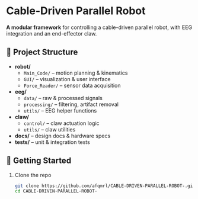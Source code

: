 # Cable-Driven Parallel Robot

**A modular framework** for controlling a cable-driven parallel robot, with EEG integration and an end-effector claw.

## 📂 Project Structure

- **robot/**  
  - `Main_Code/` – motion planning & kinematics  
  - `GUI/` – visualization & user interface  
  - `Force_Reader/` – sensor data acquisition  
- **eeg/**  
  - `data/` – raw & processed signals  
  - `processing/` – filtering, artifact removal  
  - `utils/` – EEG helper functions  
- **claw/**  
  - `control/` – claw actuation logic  
  - `utils/` – claw utilities  
- **docs/** – design docs & hardware specs  
- **tests/** – unit & integration tests  

## 🚀 Getting Started

1. Clone the repo  
   ```bash
   git clone https://github.com/afqmrl/CABLE-DRIVEN-PARALLEL-ROBOT-.git
   cd CABLE-DRIVEN-PARALLEL-ROBOT-
